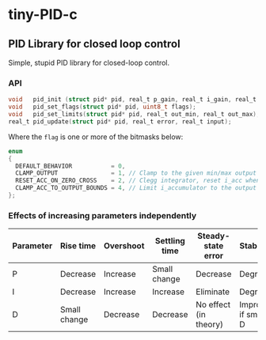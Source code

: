 # tiny-PID-c

## PID Library for closed loop control

Simple, stupid PID library for closed-loop control.

### API

```C
void   pid_init (struct pid* pid, real_t p_gain, real_t i_gain, real_t d_gain);
void   pid_set_flags(struct pid* pid, uint8_t flags);
void   pid_set_limits(struct pid* pid, real_t out_min, real_t out_max);
real_t pid_update(struct pid* pid, real_t error, real_t input);
```

Where the `flag` is one or more of the bitmasks below:

```c
enum
{
  DEFAULT_BEHAVIOR           = 0,
  CLAMP_OUTPUT               = 1, // Clamp to the given min/max output values
  RESET_ACC_ON_ZERO_CROSS    = 2, // Clegg integrator, reset i_acc when the error == 0 or changes sign (limit overshoot)
  CLAMP_ACC_TO_OUTPUT_BOUNDS = 4, // Limit i_accumulator to the output min/max bounds
};
```


### Effects of increasing parameters independently

| Parameter |  Rise time   | Overshoot | Settling time | Steady-state error    |     Stability      |
|-----------|--------------|-----------|---------------|-----------------------|--------------------|
|     P     |   Decrease   | Increase  | Small change  |      Decrease         |      Degrade       |
|     I     |   Decrease   | Increase  | Increase      |      Eliminate        |      Degrade       |
|     D     | Small change | Decrease  | Decrease      | No effect (in theory) | Improve if small D |
